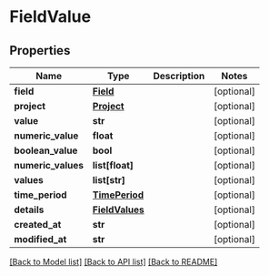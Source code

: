 # FieldValue

## Properties
Name | Type | Description | Notes
------------ | ------------- | ------------- | -------------
**field** | [**Field**](Field.md) |  | [optional] 
**project** | [**Project**](Project.md) |  | [optional] 
**value** | **str** |  | [optional] 
**numeric_value** | **float** |  | [optional] 
**boolean_value** | **bool** |  | [optional] 
**numeric_values** | **list[float]** |  | [optional] 
**values** | **list[str]** |  | [optional] 
**time_period** | [**TimePeriod**](TimePeriod.md) |  | [optional] 
**details** | [**FieldValues**](FieldValues.md) |  | [optional] 
**created_at** | **str** |  | [optional] 
**modified_at** | **str** |  | [optional] 

[[Back to Model list]](../README.md#documentation-for-models) [[Back to API list]](../README.md#documentation-for-api-endpoints) [[Back to README]](../README.md)


